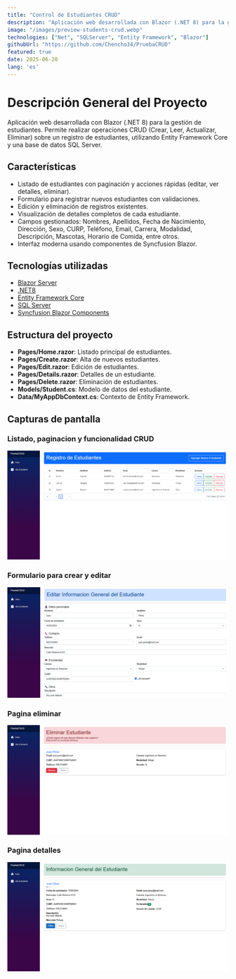 ```yaml
---
title: "Control de Estudiantes CRUD"
description: "Aplicación web desarrollada con Blazor (.NET 8) para la gestión de estudiantes. Permite realizar operaciones CRUD (Crear, Leer, Actualizar, Eliminar) sobre un registro de estudiantes, utilizando Entity Framework Core y una base de datos SQL Server."
image: "/images/preview-students-crud.webp"
technologies: ["Net", "SQLServer", "Entity Framework", "Blazor"]
githubUrl: "https://github.com/Chencho34/PruebaCRUD"
featured: true
date: 2025-06-20
lang: 'es'
---
```


# Descripción General del Proyecto

Aplicación web desarrollada con Blazor (.NET 8) para la gestión de estudiantes. Permite realizar operaciones CRUD (Crear, Leer, Actualizar, Eliminar) sobre un registro de estudiantes, utilizando Entity Framework Core y una base de datos SQL Server.

## Características

- Listado de estudiantes con paginación y acciones rápidas (editar, ver detalles, eliminar).
- Formulario para registrar nuevos estudiantes con validaciones.
- Edición y eliminación de registros existentes.
- Visualización de detalles completos de cada estudiante.
- Campos gestionados: Nombres, Apellidos, Fecha de Nacimiento, Dirección, Sexo, CURP, Teléfono, Email, Carrera, Modalidad, Descripción, Mascotas, Horario de Comida, entre otros.
- Interfaz moderna usando componentes de Syncfusion Blazor.

## Tecnologías utilizadas

- [Blazor Server](https://dotnet.microsoft.com/apps/aspnet/web-apps/blazor)
- [.NET8](https://dotnet.microsoft.com/es-es/download/dotnet/8.0)
- [Entity Framework Core](https://learn.microsoft.com/es-es/ef/core/)
- [SQL Server](https://www.microsoft.com/es-mx/sql-server/sql-server-downloads)
- [Syncfusion Blazor Components](https://www.syncfusion.com/blazor-components)

## Estructura del proyecto
- **Pages/Home.razor**: Listado principal de estudiantes.
- **Pages/Create.razor**: Alta de nuevos estudiantes.
- **Pages/Edit.razor**: Edición de estudiantes.
- **Pages/Details.razor**: Detalles de un estudiante.
- **Pages/Delete.razor**: Eliminación de estudiantes.
- **Models/Student.cs**: Modelo de datos del estudiante.
- **Data/MyAppDbContext.cs**: Contexto de Entity Framework.

## Capturas de pantalla

### Listado, paginacion y funcionalidad CRUD
![Inicio](https://raw.githubusercontent.com/Chencho34/PruebaCRUD/main/images/inicio.png)
### Formulario para crear y editar
![Editar](https://raw.githubusercontent.com/Chencho34/PruebaCRUD/main/images/editar.png)
### Pagina eliminar
![Eliminar](https://raw.githubusercontent.com/Chencho34/PruebaCRUD/main/images/eliminar.png)
### Pagina detalles
![Detaller](https://raw.githubusercontent.com/Chencho34/PruebaCRUD/main/images/detalles.png)
